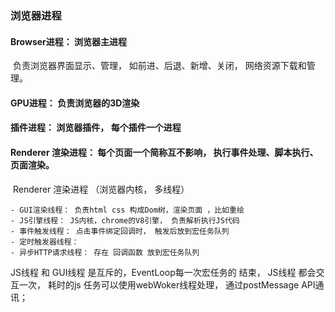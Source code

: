 ###  浏览器进程 

#### 	Browser进程： 浏览器主进程

​		负责浏览器界面显示、管理， 如前进、后退、新增、关闭， 网络资源下载和管理。

#### 	GPU进程： 负责浏览器的3D渲染 

#### 	插件进程： 浏览器插件， 每个插件一个进程

#### 	Renderer 渲染进程： 每个页面一个简称互不影响， 执行事件处理、脚本执行、页面渲染。

​	Renderer 渲染进程 （浏览器内核， 多线程）

	- GUI渲染线程： 负责html css 构成Dom树，渲染页面 ，比如重绘
	- JS引擎线程： JS内核，chrome的V8引擎， 负责解析执行JS代码
	- 事件触发线程： 点击事件绑定回调时， 触发后放到宏任务队列
	- 定时触发器线程： 
	- 异步HTTP请求线程： 存在 回调函数 放到宏任务队列 

JS线程 和 GUI线程 是互斥的，EventLoop每一次宏任务的 结束， JS线程 都会交互一次， 耗时的js 任务可以使用webWoker线程处理， 通过postMessage API通讯； 



